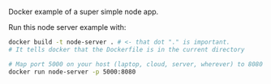 Docker example of a super simple node app.

Run this node server example with:

```sh
docker build -t node-server . # <- that dot "." is important.
# It tells docker that the Dockerfile is in the current directory

# Map port 5000 on your host (laptop, cloud, server, wherever) to 8080 in container
docker run node-server -p 5000:8080
```
